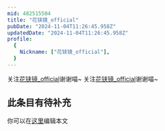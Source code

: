 ```yaml
---
mid: 482515504
title: "花铗镜_official"
pubDate: "2024-11-04T11:26:45.958Z"
updatedDate: "2024-11-04T11:26:45.958Z"
profile:
  {
    Nickname: ["花铗镜_official"],
  }
---
```


关注[花铗镜_official](https://space.bilibili.com/482515504)谢谢喵~ 关注[花铗镜_official](https://space.bilibili.com/482515504)谢谢喵~

## 此条目有待补充
你可以在[这里](https://github.com/Yuhanawa/VTuber.ICU-Content/edit/master/v/花铗镜_official/index.md)编辑本文

